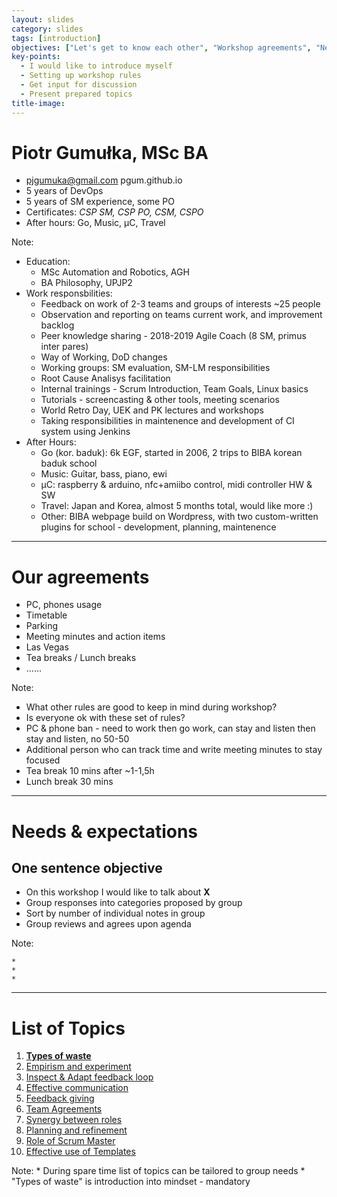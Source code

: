 ```yaml
---
layout: slides
category: slides
tags: [introduction]
objectives: ["Let's get to know each other", "Workshop agreements", "Needs & expectations"]
key-points: 
  - I would like to introduce myself
  - Setting up workshop rules
  - Get input for discussion
  - Present prepared topics
title-image:
---
```


# Piotr Gumułka, MSc BA

* pjgumuka@gmail.com pgum.github.io
* 5 years of DevOps
* 5 years of SM experience, some PO
* Certificates: *CSP SM, CSP PO, CSM, CSPO*  
* After hours: Go, Music, μC, Travel

Note:

* Education:
  * MSc Automation and Robotics, AGH
  * BA Philosophy, UPJP2
* Work responsbilities:
  * Feedback on work of 2-3 teams and groups of interests ~25 people  
  * Observation and reporting on teams current work, and improvement backlog  
  * Peer knowledge sharing - 2018-2019 Agile Coach (8 SM, primus inter pares)
  * Way of Working, DoD changes
  * Working groups: SM evaluation, SM-LM responsibilities
  * Root Cause Analisys facilitation
  * Internal trainings - Scrum Introduction, Team Goals, Linux basics
  * Tutorials - screencasting & other tools, meeting scenarios
  * World Retro Day, UEK and PK lectures and workshops
  * Taking responsibilities in maintenence and development of CI system using Jenkins
* After Hours:
  * Go (kor. baduk): 6k EGF, started in 2006, 2 trips to BIBA korean baduk school
  * Music: Guitar, bass, piano, ewi
  * μC: raspberry & arduino, nfc+amiibo control, midi controller HW & SW
  * Travel: Japan and Korea, almost 5 months total, would like more :)
  * Other: BIBA webpage build on Wordpress, with two custom-written plugins for school - development, planning, maintenence

---

# Our agreements

* PC, phones usage
* Timetable
* Parking
* Meeting minutes and action items 
* Las Vegas
* Tea breaks / Lunch breaks
* ......

Note:

* What other rules are good to keep in mind during workshop?
* Is everyone ok with these set of rules?
* PC & phone ban - need to work then go work, can stay and listen then stay and listen, no 50-50
* Additional person who can track time and write meeting minutes to stay focused
* Tea break 10 mins after ~1-1,5h 
* Lunch break 30 mins

---

# Needs & expectations

## One sentence objective

* On this workshop I would like to talk about **X**
* Group responses into categories proposed by group
* Sort by number of individual notes in group
* Group reviews and agrees upon agenda

Note:

    * 
    *
    *

---

# List of Topics

<style scoped>  
    section { font-size: 16pt; }  
</style>

1. [**Types of waste**](/slides/types-of-waste)
2. [Empirism and experiment](/slides/empirism-and-experiment)
3. [Inspect & Adapt feedback loop](/slides/inspect-and-adapt-feedback-loop)
4. [Effective communication](/slides/effective-communication)
5. [Feedback giving](s/lides/feedback-giving)
6. [Team Agreements](/slides/team-agreements)
7. [Synergy between roles](/slides/synergy-between-roles)
8. [Planning and refinement](/slides/planning-and-refinement)
9. [Role of Scrum Master](/slides/role-of-scrum-master)
10. [Effective use of Templates](/slides/effective-use-of-templates)

Note:
    * During spare time list of topics can be tailored to group needs
    * "Types of waste" is introduction into mindset - mandatory


[horizon]: ../imgs/dominik-lange-ZUvF7qEIcVI-unsplash.jpg "Photo by Dominik Lange on Unsplash https://unsplash.com/photos/ZUvF7qEIcVI"
[piotr]: ../imgs/me/photo_rect_big.jpg "Piotr Gumulka"
[common agreement]: ../imgs/cody-hiscox-Hp5Acad1H0k-unsplash.jpg "Photo by Cody Hiscox on Unsplash https://unsplash.com/photos/Hp5Acad1H0k"
[backlog of needs]: ../imgs/thomas-kinto-y94LEl6ESWc-unsplash.jpg "Photo by Thomas Kinto on Unsplash https://unsplash.com/photos/y94LEl6ESWc"
[topics]: ../imgs/inaki-del-olmo-NIJuEQw0RKg-unsplash.jpg "Photo by Iñaki del Olmo on Unsplash https://unsplash.com/photos/NIJuEQw0RKg"

